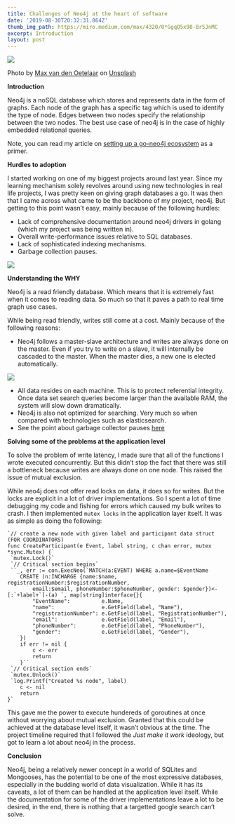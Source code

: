 ```yaml
---
title: Challenges of Neo4j at the heart of software
date: '2019-08-30T20:32:31.864Z'
thumb_img_path: https://miro.medium.com/max/4320/0*GgqQ5x90-Br5JnMC
excerpt: Introduction
layout: post
---
```

![](/images/Challenges-of-Neo4j-at-the-heart-of-software/0*GgqQ5x90-Br5JnMC.jpg)

<figcaption>Photo by <a href="https://unsplash.com/@maxvdo?utm_source=medium&amp;utm_medium=referral" data-href="https://unsplash.com/@maxvdo?utm_source=medium&amp;utm_medium=referral" class="markup--anchor markup--figure-anchor" rel="photo-creator noopener" target="_blank">Max van den Oetelaar</a> on&nbsp;<a href="https://unsplash.com?utm_source=medium&amp;utm_medium=referral" data-href="https://unsplash.com?utm_source=medium&amp;utm_medium=referral" class="markup--anchor markup--figure-anchor" rel="photo-source noopener" target="_blank">Unsplash</a></figcaption>

**Introduction**

Neo4j is a noSQL database which stores and represents data in the form of graphs. Each node of the graph has a specific tag which is used to identify the type of node. Edges between two nodes specify the relationship between the two nodes. The best use case of neo4j is in the case of highly embedded relational queries.

Note, you can read my article on [setting up a go-neo4j ecosystem](https://medium.com/@angadsharma1016/optimizing-go-neo4j-concurrency-patterns-810dff25f88f) as a primer.

**Hurdles to adoption**

I started working on one of my biggest projects around last year. Since my learning mechanism solely revolves around using new technologies in real life projects, I was pretty keen on giving graph databases a go. It was then that I came across what came to be the backbone of my project, neo4j. But getting to this point wasn’t easy, mainly because of the following hurdles:

*   Lack of comprehensive documentation around neo4j drivers in golang (which my project was being written in).
*   Overall write-performance issues relative to SQL databases.
*   Lack of sophisticated indexing mechanisms.
*   Garbage collection pauses.

![](/images/Challenges-of-Neo4j-at-the-heart-of-software/0*BWGjrqubK7uIDc06.png)

**Understanding the WHY**

Neo4j is a read friendly database. Which means that it is extremely fast when it comes to reading data. So much so that it paves a path to real time graph use cases.

While being read friendly, writes still come at a cost. Mainly because of the following reasons:

*   Neo4j follows a master-slave architecture and writes are always done on the master. Even if you try to write on a slave, it will internally be cascaded to the master. When the master dies, a new one is elected automatically.

![](/images/Challenges-of-Neo4j-at-the-heart-of-software/0*GWHICvIuO5qKOQzM.jpg)

*   All data resides on each machine. This is to protect referential integrity. Once data set search queries become larger than the available RAM, the system will slow down dramatically.
*   Neo4j is also not optimized for searching. Very much so when compared with technologies such as elasticsearch.
*   See the point about garbage collector pauses [here](https://qr.ae/TWrgCn)

**Solving some of the problems at the application level**

To solve the problem of write latency, I made sure that all of the functions I wrote executed concurrently. But this didn’t stop the fact that there was still a bottleneck because writes are always done on one node. This raised the issue of mutual exclusion.

While neo4j does not offer read locks on data, it does so for writes. But the locks are explicit in a lot of driver implementations. So I spent a lot of time debugging my code and fishing for errors which caused my bulk writes to crash. I then implemented `mutex locks` in the application layer itself. It was as simple as doing the following:

    `// create a new node with given label and participant data struct (FOR COORDINATORS)  
    func CreateParticipant(e Event, label string, c chan error, mutex *sync.Mutex) {`
     `mutex.Lock()`
     `// Critical section begins`
     ``_, err := con.ExecNeo(`MATCH(a:EVENT) WHERE a.name=$EventName  
        CREATE (n:INCHARGE {name:$name, registrationNumber:$registrationNumber,  
            email:$email, phoneNumber:$phoneNumber, gender: $gender})<-[:`+label+`]-(a) `, map[string]interface{}{  
            "EventName":          e.Name,  
            "name":               e.GetField(label, "Name"),  
            "registrationNumber": e.GetField(label, "RegistrationNumber"),  
            "email":              e.GetField(label, "Email"),  
            "phoneNumber":        e.GetField(label, "PhoneNumber"),  
            "gender":             e.GetField(label, "Gender"),  
        })  
        if err != nil {  
            c <- err  
            return  
        }``
     `// Critical section ends`
     `mutex.Unlock()`
     `log.Printf("Created %s node", label)  
        c <- nil  
        return  
    }`

This gave me the power to execute hundereds of goroutines at once without worrying about mutual exclusion. Granted that this could be achieved at the database level itself, it wasn’t obvious at the time. The project timeline required that I followed the *Just make it work* ideology, but got to learn a lot about neo4j in the process.

**Conclusion**

Neo4j, being a relatively newer concept in a world of SQLites and Mongooses, has the potential to be one of the most expressive databases, especially in the budding world of data visualization. While it has its caveats, a lot of them can be handled at the application level itself. While the documentation for some of the driver implementations leave a lot to be desired, in the end, there is nothing that a targetted google search can’t solve.
